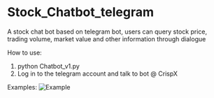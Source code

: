 # Stock_Chatbot_telegram
A stock chat bot based on telegram bot, users can query stock price, trading volume, market value and other information through dialogue


How to use:
1. python Chatbot_v1.py
2. Log in to the telegram account and talk to bot @ CrispX

Examples:
![Example](https://github.com/Cokebear7/Stock_Chatbot_telegram/master/result1.jpg)
